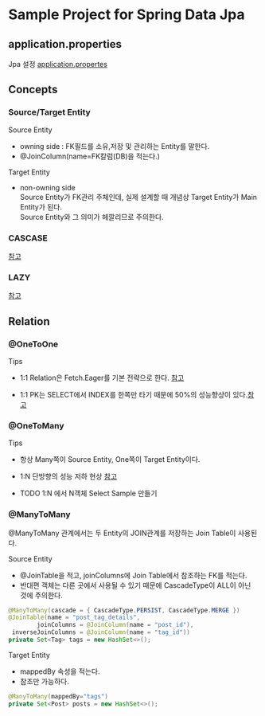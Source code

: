 # Sample Project for Spring Data Jpa

## application.properties
Jpa 설정 [application.propertes](https://creatorpark-tech-stack.tistory.com/2?category=812808)

## Concepts
### Source/Target Entity
Source Entity
- owning side : FK필드를 소유,저장 및 관리하는 Entity를 말한다.
- @JoinColumn(name=FK칼럼(DB)을 적는다.)

Target Entity
- non-owning side  
Source Entity가 FK관리 주체인데, 실제 설계할 때 개념상 Target Entity가 Main Entity가 된다.  
Source Entity와 그 의미가 헤깔리므로 주의한다.

### CASCASE
[참고](https://vladmihalcea.com/a-beginners-guide-to-jpa-and-hibernate-cascade-types/)
  
### LAZY
[참고](https://vladmihalcea.com/initialize-lazy-proxies-collections-jpa-hibernate/)

## Relation

### @OneToOne
Tips
- 1:1 Relation은 Fetch.Eager를 기본 전략으로 한다. [참고](https://kwonnam.pe.kr/wiki/java/jpa/one-to-one)

- 1:1 PK는 SELECT에서 INDEX를 한쪽만 타기 때문에 50%의 성능향상이 있다.[참고](https://vladmihalcea.com/the-best-way-to-map-a-onetoone-relationship-with-jpa-and-hibernate/)

### @OneToMany
Tips
- 항상 Many쪽이 Source Entity, One쪽이 Target Entity이다. 
- 1:N 단방향의 성능 저하 현상 
[참고](https://vladmihalcea.com/the-best-way-to-map-a-onetomany-association-with-jpa-and-hibernate/)

- TODO 1:N 에서 N객체 Select Sample 만들기


### @ManyToMany
@ManyToMany 관계에서는 두 Entity의 JOIN관계를 저장하는 Join Table이 사용된다.
  
Source Entity
- @JoinTable을 적고, joinColumns에 Join Table에서 참조하는 FK를 적는다.
- 반대편 객체는 다른 곳에서 사용될 수 있기 때문에 CascadeType이 ALL이 아닌 것에 주의한다. 

```java
@ManyToMany(cascade = { CascadeType.PERSIST, CascadeType.MERGE })
@JoinTable(name = "post_tag_details", 
        joinColumns = @JoinColumn(name = "post_id"), 
 inverseJoinColumns = @JoinColumn(name = "tag_id"))
private Set<Tag> tags = new HashSet<>();
```

Target Entity
- mappedBy 속성을 적는다.
- 참조만 가능하다.

```java
@ManyToMany(mappedBy="tags")
private Set<Post> posts = new HashSet<>();
```

